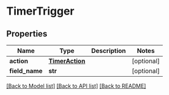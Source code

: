 # TimerTrigger

## Properties
Name | Type | Description | Notes
------------ | ------------- | ------------- | -------------
**action** | [**TimerAction**](TimerAction.md) |  | [optional] 
**field_name** | **str** |  | [optional] 

[[Back to Model list]](README.md#documentation-for-models) [[Back to API list]](../README.md#documentation-for-api-endpoints) [[Back to README]](../README.md)


